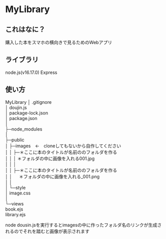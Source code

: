 # MyLibrary

## これはなに？
購入した本をスマホの横向きで見るためのWebアプリ

## ライブラリ
node.js(v16.17.0) Express

## 使い方
MyLibrary
│  .gitignore  
│  doujin.js  
│  package-lock.json  
│  package.json  
│    
├─node_modules  
│            
├─public    
│  ├─images　←　cloneしてもないから自作してください   
│  │  ├─＊ここに本のタイトルが名前ののフォルダを作る      
│  │  │      ＊フォルダの中に画像を入れる001.jpg       
│  │  │            
│  │  ├─＊ここに本のタイトルが名前ののフォルダを作る      
│  │  　      ＊フォルダの中に画像を入れる_001.png       
│  │            
│  └─style   
│          image.css     
│          
└─views    
          book.ejs     
          library.ejs           

node dousin.jsを実行するとimagesの中に作ったフォルダ名のリンクが生成されるのでそれを踏むと画像が表示されます

